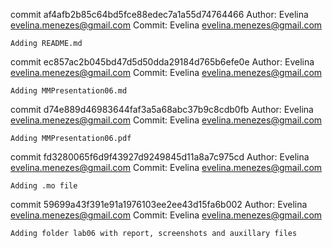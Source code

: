 commit af4afb2b85c64bd5fce88edec7a1a55d74764466
Author: Evelina <evelina.menezes@gmail.com>
Commit: Evelina <evelina.menezes@gmail.com>

    Adding README.md

commit ec857ac2b045bd47d5d50dda29184d765b6efe0e
Author: Evelina <evelina.menezes@gmail.com>
Commit: Evelina <evelina.menezes@gmail.com>

    Adding MMPresentation06.md

commit d74e889d46983644faf3a5a68abc37b9c8cdb0fb
Author: Evelina <evelina.menezes@gmail.com>
Commit: Evelina <evelina.menezes@gmail.com>

    Adding MMPresentation06.pdf

commit fd3280065f6d9f43927d9249845d11a8a7c975cd
Author: Evelina <evelina.menezes@gmail.com>
Commit: Evelina <evelina.menezes@gmail.com>

    Adding .mo file

commit 59699a43f391e91a1976103ee2ee43d15fa6b002
Author: Evelina <evelina.menezes@gmail.com>
Commit: Evelina <evelina.menezes@gmail.com>

    Adding folder lab06 with report, screenshots and auxillary files
